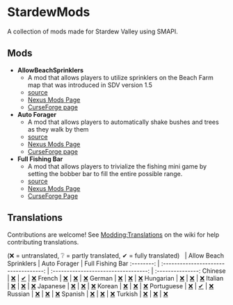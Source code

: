 ﻿# StardewMods

A collection of mods made for Stardew Valley using SMAPI.

## Mods

- **AllowBeachSprinklers**
  - A mod that allows players to utilize sprinklers on the Beach Farm map that was introduced in SDV version 1.5
  - [source](./src/AllowBeachSprinklers)
  - [Nexus Mods Page](https://www.nexusmods.com/stardewvalley/mods/7629)
  - [CurseForge page](https://www.curseforge.com/stardewvalley/mods/allow-beach-sprinklers)
- **Auto Forager**
  - A mod that allows players to automatically shake bushes and trees as they walk by them
  - [source](./src/AutoForager)
  - [Nexus Mods Page](https://www.nexusmods.com/stardewvalley/mods/7736)
  - [CurseForge page](https://www.curseforge.com/stardewvalley/mods/auto-forager)
- **Full Fishing Bar**
  - A mod that allows players to trivialize the fishing mini game by setting the bobber bar to fill the entire possible range.
  - [source](./src/FullFishingBar)
  - [Nexus Mods Page](https://www.nexusmods.com/stardewvalley/mods/23006)
  - [CurseForge Page](https://www.curseforge.com/stardewvalley/mods)

## Translations

Contributions are welcome! See [Modding:Translations](https://stardewvalleywiki.com/Modding:Translations)
on the wiki for help contributing translations.

(❌ = untranslated, ❔ = partly translated, ✔ = fully translated)
&nbsp;     | Allow Beach Sprinklers                | Auto Forager                         | Full Fishing Bar
:--------: | :-----------------------------------: | :----------------------------------: | :---------------:
Chinese    | [❌](./src/AllowBeachSprinklers/i18n) | [✔](./src/AutoForager/i18n/zh.json) | [❌](./src/FullFishingBar/i18n)
French     | [❌](./src/AllowBeachSprinklers/i18n) | [❌](./src/AutoForager/i18n)        | [❌](./src/FullFishingBar/i18n)
German     | [❌](./src/AllowBeachSprinklers/i18n) | [❌](./src/AutoForager/i18n)        | [❌](./src/FullFishingBar/i18n)
Hungarian  | [❌](./src/AllowBeachSprinklers/i18n) | [❌](./src/AutoForager/i18n)        | [❌](./src/FullFishingBar/i18n)
Italian    | [❌](./src/AllowBeachSprinklers/i18n) | [❌](./src/AutoForager/i18n)        | [❌](./src/FullFishingBar/i18n)
Japanese   | [❌](./src/AllowBeachSprinklers/i18n) | [❌](./src/AutoForager/i18n)        | [❌](./src/FullFishingBar/i18n)
Korean     | [❌](./src/AllowBeachSprinklers/i18n) | [❌](./src/AutoForager/i18n)        | [❌](./src/FullFishingBar/i18n)
Portuguese | [❌](./src/AllowBeachSprinklers/i18n) | [✔](./src/AutoForager/i18n/pt.json) | [❌](./src/FullFishingBar/i18n)
Russian    | [❌](./src/AllowBeachSprinklers/i18n) | [❌](./src/AutoForager/i18n)        | [❌](./src/FullFishingBar/i18n)
Spanish    | [❌](./src/AllowBeachSprinklers/i18n) | [❌](./src/AutoForager/i18n)        | [❌](./src/FullFishingBar/i18n)
Turkish    | [❌](./src/AllowBeachSprinklers/i18n) | [❌](./src/AutoForager/i18n)        | [❌](./src/FullFishingBar/i18n)
